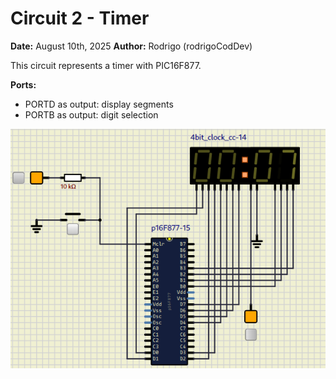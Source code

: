 # Circuit 2 - Timer

**Date:** August 10th, 2025
**Author:** Rodrigo (rodrigoCodDev)

This circuit represents a timer with PIC16F877.

**Ports:**
- PORTD as output: display segments
- PORTB as output: digit selection

![Circuit 2 - Timer in SimulIDE](./Circuit_2_Timer.png)



